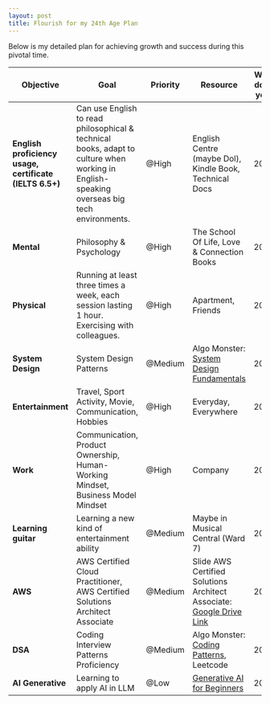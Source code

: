 ```yaml
---
layout: post
title: Flourish for my 24th Age Plan
---
```


Below is my detailed plan for achieving growth and success during this pivotal time.

| **Objective**                             | **Goal**                                                                                  | **Priority** | **Resource**                                                                                                                                  | **Will-done year** | 
|-------------------------------------------|------------------------------------------------------------------------------------------|--------------|----------------------------------------------------------------------------------------------------------------------------------------------|--------------------|
| **English proficiency usage, certificate (IELTS 6.5+)** | Can use English to read philosophical & technical books, adapt to culture when working in English-speaking overseas big tech environments. | @High        | English Centre (maybe Dol), Kindle Book, Technical Docs                                                                                       | 2025              |
| **Mental**                                 | Philosophy & Psychology                                                                  | @High        | The School Of Life, Love & Connection Books                                                                                                 | 2025              |
| **Physical**                               | Running at least three times a week, each session lasting 1 hour. Exercising with colleagues. | @High        | Apartment, Friends                                                                                                                           | 2025              |
| **System Design**                          | System Design Patterns                                                                   | @Medium      | Algo Monster: [System Design Fundamentals](https://systemdesignschool.io/fundamentals/what-is-system-design-interview)                       | 2025              |
| **Entertainment**                          | Travel, Sport Activity, Movie, Communication, Hobbies                                    | @High        | Everyday, Everywhere                                                                                                                         | 2025              |
| **Work**                                   | Communication, Product Ownership, Human-Working Mindset, Business Model Mindset          | @High        | Company                                                                                                                                      | 2025              |
| **Learning guitar**                        | Learning a new kind of entertainment ability                                             | @Medium      | Maybe in Musical Central (Ward 7)                                                                                                           | 2025              |
| **AWS**                                    | AWS Certified Cloud Practitioner, AWS Certified Solutions Architect Associate            | @Medium      | Slide AWS Certified Solutions Architect Associate: [Google Drive Link](https://drive.google.com/file/d/1eGeM_X1w8Ot2iyRNeCrMFaEqTi-v7Noa/view) | 2025              |
| **DSA**                                    | Coding Interview Patterns Proficiency                                                   | @Medium      | Algo Monster: [Coding Patterns](https://algo.monster/problems/stats), Leetcode                                                               | 2026              |
| **AI Generative**                          | Learning to apply AI in LLM                                                              | @Low         | [Generative AI for Beginners](https://github.com/microsoft/generative-ai-for-beginners)                                                     | 2026              |

